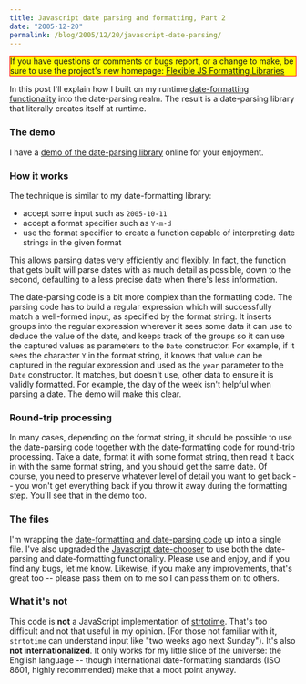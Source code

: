 ```yaml
---
title: Javascript date parsing and formatting, Part 2
date: "2005-12-20"
permalink: /blog/2005/12/20/javascript-date-parsing/
---
```

<p style="border:solid red 1px; background:yellow">
  If you have questions or comments or bugs report, or a change to make, be sure to use the project's new homepage: <a href="http://code.google.com/p/flexible-js-formatting/">Flexible JS Formatting Libraries</a>
</p>

In this post I'll explain how I built on my runtime [date-formatting functionality][1] into the date-parsing realm. The result is a date-parsing library that literally creates itself at runtime.

### The demo

I have a [demo of the date-parsing library][2] online for your enjoyment.

### How it works

The technique is similar to my date-formatting library:

*   accept some input such as `2005-10-11`
*   accept a format specifier such as `Y-m-d`
*   use the format specifier to create a function capable of interpreting date strings in the given format

This allows parsing dates very efficiently and flexibly. In fact, the function that gets built will parse dates with as much detail as possible, down to the second, defaulting to a less precise date when there's less information.

The date-parsing code is a bit more complex than the formatting code. The parsing code has to build a regular expression which will successfully match a well-formed input, as specified by the format string. It inserts groups into the regular expression wherever it sees some data it can use to deduce the value of the date, and keeps track of the groups so it can use the captured values as parameters to the `Date` constructor. For example, if it sees the character `Y` in the format string, it knows that value can be captured in the regular expression and used as the `year` parameter to the `Date` constructor. It matches, but doesn't use, other data to ensure it is validly formatted. For example, the day of the week isn't helpful when parsing a date. The demo will make this clear.

### Round-trip processing

In many cases, depending on the format string, it should be possible to use the date-parsing code together with the date-formatting code for round-trip processing. Take a date, format it with some format string, then read it back in with the same format string, and you should get the same date. Of course, you need to preserve whatever level of detail you want to get back -- you won't get everything back if you throw it away during the formatting step. You'll see that in the demo too.

### The files

I'm wrapping the [date-formatting and date-parsing code][3] up into a single file. I've also upgraded the [Javascript date-chooser][4] to use both the date-parsing and date-formatting functionality. Please use and enjoy, and if you find any bugs, let me know. Likewise, if you make any improvements, that's great too -- please pass them on to me so I can pass them on to others.

### What it's not

This code is **not** a JavaScript implementation of <a href="http://www.php.net/manual/en/function.strtotime.php">strtotime</a>. That's too difficult and not that useful in my opinion. (For those not familiar with it, `strtotime` can understand input like "two weeks ago next Sunday"). It's also **not internationalized**. It only works for my little slice of the universe: the English language -- though international date-formatting standards (ISO 8601, highly recommended) make that a moot point anyway.

 [1]: /blog/2005/12/12/javascript-closures-for-runtime-efficiency/
 [2]: /articles/javascript-date-parsing-demo.html
 [3]: /articles/date-functions.js
 [4]: /blog/2005/09/29/javascript-date-chooser/
